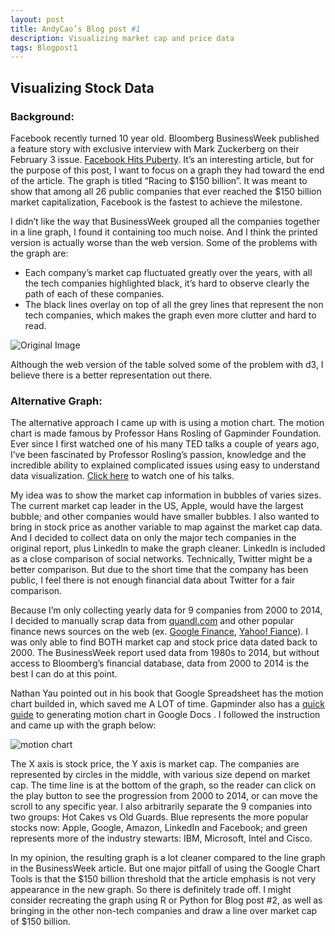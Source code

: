 ```yaml
---
layout: post
title: AndyCao’s Blog post #1
description: Visualizing market cap and price data
tags: Blogpost1
---
```



## Visualizing Stock Data

### Background:

Facebook recently turned 10 year old. Bloomberg BusinessWeek published a feature story with exclusive interview with Mark Zuckerberg on their February 3 issue. [Facebook Hits Puberty](http://www.businessweek.com/articles/2014-01-30/facebook-turns-10-the-mark-zuckerberg-interview#p4). It’s an interesting article, but for the purpose of this post, I want to focus on a graph they had toward the end of the article. The graph is titled “Racing to $150 billion”. It was meant to show that among all 26 public companies that ever reached the $150 billion market capitalization, Facebook is the fastest to achieve the milestone. 

I didn’t like the way that BusinessWeek grouped all the companies together in a line graph, I found it containing too much noise. And I think the printed version is actually worse than the web version. Some of the problems with the graph are: 

* Each company’s market cap fluctuated greatly over the years, with all the tech companies highlighted black, it’s hard to observe clearly the path of each of these companies.
* The black lines overlay on top of all the grey lines that represent the non tech companies, which makes the graph even more clutter and hard to read. 

![Original Image](http://images.businessweek.com/slideshows/2014-01-29/facebook-growing-up#slide9)

Although the web version of the table solved some of the problem with d3, I believe there is a better representation out there. 

### Alternative Graph:

The alternative approach I came up with is using a motion chart. The motion chart is made famous by Professor Hans Rosling of Gapminder Foundation. Ever since I first watched one of his many TED talks a couple of years ago, I’ve been fascinated by Professor Rosling’s passion, knowledge and the incredible ability to explained complicated issues using easy to understand data visualization. [Click here](http://www.gapminder.org/videos/hans-rosling-ted-talk-2007-seemingly-impossible-is-possible/) to watch one of his talks.

My idea was to show the market cap information in bubbles of varies sizes. The current market cap leader in the US, Apple, would have the largest bubble; and other companies would have smaller bubbles. I also wanted to bring in stock price as another variable to map against the market cap data. And I decided to collect data on only the major tech companies in the original report, plus LinkedIn to make the graph cleaner. LinkedIn is included as a close comparison of social networks. Technically, Twitter might be a better comparison. But due to the short time that the company has been public, I feel there is not enough financial data about Twitter for a fair comparison. 

Because I’m only collecting yearly data for 9 companies from 2000 to 2014, I decided to manually scrap data from [quandl.com](www.quandl.com) and other popular finance news sources on the web (ex. [Google Finance](https://www.google.com/finance), [Yahoo! Fiance](http://finance.yahoo.com/)). I was only able to find BOTH market cap and stock price data dated back to 2000. The BusinessWeek report used data from 1980s to 2014, but without access to Bloomberg’s financial database, data from 2000 to 2014 is the best I can do at this point. 

Nathan Yau pointed out in his book that Google Spreadsheet has the motion chart builded in, which saved me A LOT of time. Gapminder also has a [quick guide](http://www.gapminder.org/upload-data/motion-chart/) to generating motion chart in Google Docs . I followed the instruction and came up with the graph below:

![motion chart](https://docs.google.com/spreadsheet/pub?key=0Avua6Uc6MQkTdFVEQVVCellQY2xoaFRUM3lDQVg3ZHc&output=html)


The X axis is stock price, the Y axis is market cap. The companies are represented by circles in the middle, with various size depend on market cap. The time line is at the bottom of the graph, so the reader can click on the play button to see the progression from 2000 to 2014, or can move the scroll to any specific year. I also arbitrarily separate the 9 companies into two groups: Hot Cakes vs Old Guards. Blue represents the more popular stocks now: Apple, Google, Amazon, LinkedIn and Facebook; and green represents more of the industry stewarts: IBM, Microsoft, Intel and Cisco.


In my opinion, the resulting graph is a lot cleaner compared to the line graph in the BusinessWeek article. But one major pitfall of using the Google Chart Tools is that the $150 billion threshold that the article emphasis is not very appearance in the new graph. So there is definitely trade off. I might consider recreating the graph using R or Python for Blog post #2, as well as bringing in the other non-tech companies and draw a line over market cap of $150 billion.






 